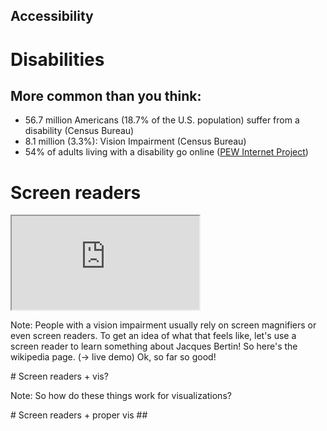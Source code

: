 <section class="chapter" id="accessibility" data-background="https://farm4.staticflickr.com/3497/3241885878_62c09f78bd_b.jpg">
<h1>Accessibility</h1>
</section>



# Disabilities
## More common than you think:
<ul>
<li class="fragment">56.7 million Americans (18.7% of the U.S. population) suffer from a disability (Census Bureau)</li>
<li class="fragment">8.1 million (3.3%): Vision Impairment (Census Bureau)</li>
<li class="fragment">54% of adults living with a disability go online (<a href="http://www.practicalecommerce.com/articles/1417-Accessibility-How-Many-Disabled-Web-Users-Are-There-">PEW Internet Project</a>)</li>
</ul>



# Screen readers
<iframe class="full" src="http://en.wikipedia.org/wiki/Jacques_Bertin"></iframe>

Note:
People with a vision impairment usually rely on screen magnifiers or even screen readers. To get an idea of what that feels like, let's use a screen reader to learn something about Jacques Bertin! So here's the wikipedia page. (-> live demo)
Ok, so far so good!



<section id="screen-reader-chart">
# Screen readers + vis?

Note:
So how do these things work for visualizations?

</section>



<section id="screen-reader-chart2">
# Screen readers + proper vis
## <title>!

Note:
title-tag to the rescue!
</section>
